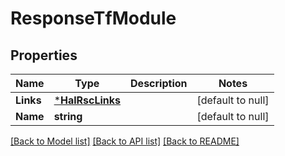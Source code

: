 # ResponseTfModule

## Properties
Name | Type | Description | Notes
------------ | ------------- | ------------- | -------------
**Links** | [***HalRscLinks**](hal-rsc-links.md) |  | [default to null]
**Name** | **string** |  | [default to null]

[[Back to Model list]](../README.md#documentation-for-models) [[Back to API list]](../README.md#documentation-for-api-endpoints) [[Back to README]](../README.md)


